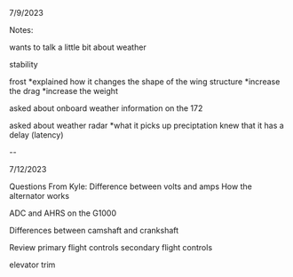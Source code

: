 7/9/2023

Notes:

wants to talk a little bit about weather

stability


frost
*explained how it changes the shape of the wing structure
*increase the drag
*increase the weight

asked about onboard weather information on the 172


asked about weather radar
*what it picks up
preciptation
knew that it has a delay (latency)



--


7/12/2023


Questions From Kyle:
Difference between volts and amps
How the alternator works

ADC and AHRS on the G1000

Differences between camshaft and crankshaft

Review primary flight controls
secondary flight controls

elevator trim







